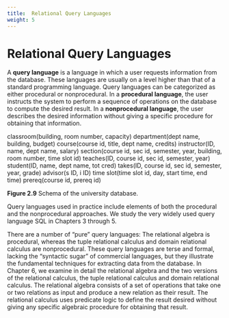 ```yaml
---
title:  Relational Query Languages
weight: 5
---
```


# Relational Query Languages

A **query language** is a language in which a user requests information from the database. These languages are usually on a level higher than that of a standard programming language. Query languages can be categorized as either procedural or nonprocedural. In a **procedural language**, the user instructs the system to perform a sequence of operations on the database to compute the desired result. In a **nonprocedural language**, the user describes the desired information without giving a specific procedure for obtaining that information. 

classroom(building, room number, capacity)
department(dept name, building, budget)
course(course id, title, dept name, credits)
instructor(ID, name, dept name, salary)
section(course id, sec id, semester, year, building, room number, time slot id)
teaches(ID, course id, sec id, semester, year)
student(ID, name, dept name, tot cred)
takes(ID, course id, sec id, semester, year, grade)
advisor(s ID, i ID)
time slot(time slot id, day, start time, end time)
prereq(course id, prereq id)

**Figure 2.9** Schema of the university database.

Query languages used in practice include elements of both the procedural and the nonprocedural approaches. We study the very widely used query language SQL in Chapters 3 through 5.

There are a number of “pure” query languages: The relational algebra is procedural, whereas the tuple relational calculus and domain relational calculus are nonprocedural. These query languages are terse and formal, lacking the “syntactic sugar” of commercial languages, but they illustrate the fundamental techniques for extracting data from the database. In Chapter 6, we examine in detail the relational algebra and the two versions of the relational calculus, the tuple relational calculus and domain relational calculus. The relational algebra consists of a set of operations that take one or two relations as input and produce a new relation as their result. The relational calculus uses predicate logic to define the result desired without giving any specific algebraic procedure for obtaining that result.

